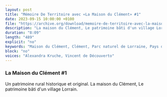 ```yaml
---
layout: post
title: "Mémoire De Territoire avec «La Maison du Clément» #1"
date: 2023-09-15 10:00:00 +0100
file: "https://archive.org/download/memoire-de-territoire-avec-la-maison-du-clement-1/Me%CC%81moire%20De%20Territoire%20avec%20La%20Maison%20du%20Cle%CC%81ment%20%231.mp3"
description: "La maison du Clément, Le patrimoine bâti d'un village Lorrain"
duration: "8:09" 
length: "489"
explicit: "no" 
keywords: "Maison du Clément, Clément, Parc naturel de Lorraine, Pays des étangs, Moselle Sud, Réserve de Biosphère, Unesco"
block: "no" 
voices: "Alexandra Kruche, Vincent de Découverto"
---
```

### La Maison du Clément #1

Un patrimoine rural historique et original.  La maison du Clément, Le patrimoine bâti d'un village Lorrain.
                    